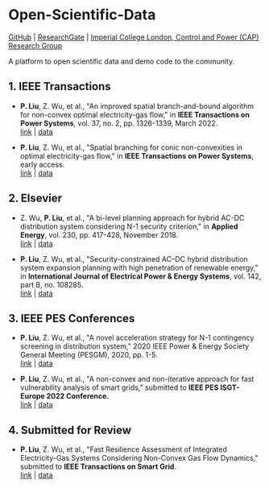 # Open-Scientific-Data

[GitHub](https://github.com/TesLarry) | 
[ResearchGate](https://www.researchgate.net/profile/Pengxiang-Liu) |
[Imperial College London, Control and Power (CAP) Research Group](https://www.imperial.ac.uk/electrical-engineering/research/control-and-power/) 

A platform to open scientific data and demo code to the community. 

## 1. IEEE Transactions

* **P. Liu**, Z. Wu, et al., "An improved spatial branch-and-bound algorithm for non-convex optimal electricity-gas flow," in **IEEE Transactions on Power Systems**, vol. 37, no. 2, pp. 1326-1339, March 2022.\
[link](https://ieeexplore.ieee.org/document/9507323) | [data](https://github.com/TesLarry/open-scientific-data/tree/main/journal-articles/01-TPWRS-00162-2021)

- **P. Liu**, Z. Wu, et al., "Spatial branching for conic non-convexities in optimal electricity-gas flow," in **IEEE Transactions on Power Systems**, early access.\
[link](https://ieeexplore.ieee.org/document/9953559) | [data](https://github.com/TesLarry/open-scientific-data/tree/main/journal-articles/PESL-00125-2022)

## 2. Elsevier

- Z. Wu, **P. Liu**, et al., "A bi-level planning approach for hybrid AC-DC distribution system considering N-1 security criterion," in **Applied Energy**, vol. 230, pp. 417-428, November 2018.\
[link](https://www.sciencedirect.com/science/article/pii/S0306261918312807) | [data]()

- **P. Liu**, Z. Wu, et al., "Security-constrained AC–DC hybrid distribution system expansion planning with high penetration of renewable energy," in **International Journal of Electrical Power & Energy Systems**, vol. 142, part B, no. 108285.\
[link](https://www.sciencedirect.com/science/article/pii/S0142061522003064) | [data](https://github.com/TesLarry/open-scientific-data/tree/main/journal-articles/02-IJEPES-D-21-02944)

## 3. IEEE PES Conferences

- **P. Liu**, Z. Wu, et al., "A novel acceleration strategy for N-1 contingency screening in distribution system," 2020 IEEE Power & Energy Society General Meeting (PESGM), 2020, pp. 1-5.\
[link](https://ieeexplore.ieee.org/document/9281445) | [data]()

- **P. Liu**, Z. Wu, et al., "A non-convex and non-iterative approach for fast vulnerability analysis of smart grids," submitted to **IEEE PES ISGT-Europe 2022 Conference**.\
[link](https://ieeexplore.ieee.org/document/9960551) | [data](https://github.com/TesLarry/open-scientific-data/tree/main/research/sbb_cone)

## 4. Submitted for Review

- **P. Liu**, Z. Wu, et al., "Fast Resilience Assessment of Integrated Electricity-Gas Systems Considering Non-Convex Gas Flow Dynamics," submitted to **IEEE Transactions on Smart Grid**.\
[link]() | [data](https://github.com/TesLarry/open-scientific-data/tree/main/research/iegs-resilience)